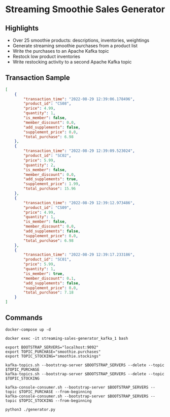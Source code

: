# Streaming Smoothie Sales Generator

## Highlights

* Over 25 smoothie products: descriptions, inventories, weightings
* Generate streaming smoothie purchases from a product list
* Write the purchases to an Apache Kafka topic
* Restock low product inventories
* Write restocking activity to a second Apache Kafka topic

## Transaction Sample

```json
[
    {
        "transaction_time": "2022-08-29 12:39:06.178496",
        "product_id": "CS08",
        "price": 4.99,
        "quantity": 1,
        "is_member": false,
        "member_discount": 0.0,
        "add_supplements": false,
        "supplement_price": 0.0,
        "total_purchase": 6.98
    },
    {
        "transaction_time": "2022-08-29 12:39:09.523024",
        "product_id": "SC02",
        "price": 5.99,
        "quantity": 2,
        "is_member": false,
        "member_discount": 0.0,
        "add_supplements": true,
        "supplement_price": 1.99,
        "total_purchase": 15.96
    },
    {
        "transaction_time": "2022-08-29 12:39:12.973486",
        "product_id": "CS09",
        "price": 4.99,
        "quantity": 1,
        "is_member": false,
        "member_discount": 0.0,
        "add_supplements": false,
        "supplement_price": 0.0,
        "total_purchase": 6.98
    },
    {
        "transaction_time": "2022-08-29 12:39:17.233186",
        "product_id": "SC01",
        "price": 5.99,
        "quantity": 1,
        "is_member": true,
        "member_discount": 0.1,
        "add_supplements": false,
        "supplement_price": 0.0,
        "total_purchase": 7.18
    }
]
```

## Commands

```shell
docker-compose up -d

docker exec -it streaming-sales-generator_kafka_1 bash

export BOOTSTRAP_SERVERS="localhost:9092"
export TOPIC_PURCHASE="smoothie.purchases"
export TOPIC_STOCKING="smoothie.stockings"

kafka-topics.sh --bootstrap-server $BOOTSTRAP_SERVERS --delete --topic $TOPIC_PURCHASE
kafka-topics.sh --bootstrap-server $BOOTSTRAP_SERVERS --delete --topic $TOPIC_STOCKING

kafka-console-consumer.sh --bootstrap-server $BOOTSTRAP_SERVERS --topic $TOPIC_PURCHASE --from-beginning
kafka-console-consumer.sh --bootstrap-server $BOOTSTRAP_SERVERS --topic $TOPIC_STOCKING --from-beginning

python3 ./generator.py
```